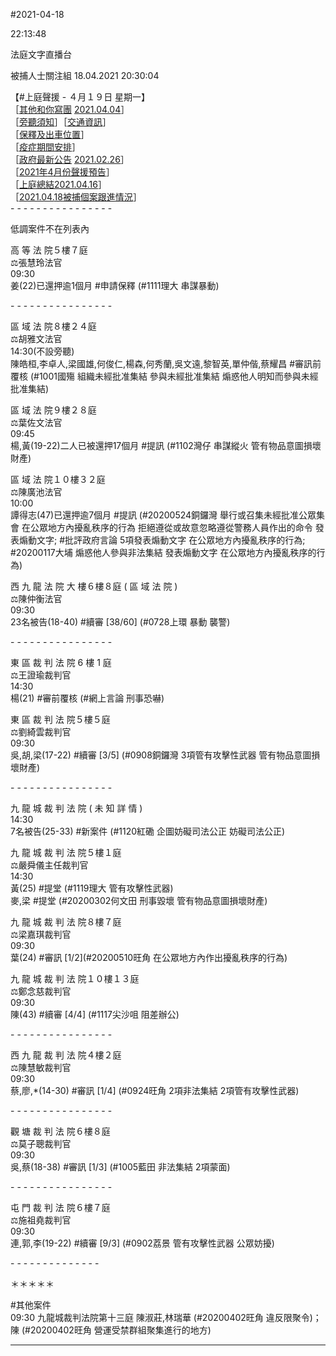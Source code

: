 #2021-04-18


22:13:48

法庭文字直播台 
       
被捕人士關注組  18.04.2021 20:30:04

【\#上庭聲援 - ４月１９日 星期一】  
［[其他和你寫團](https://telegra.ph/%E5%85%B6%E4%BB%96%E5%92%8C%E4%BD%A0%E5%AF%AB%E6%B4%BB%E5%8B%95%E5%96%AE%E4%BD%8D-04-04) [2021.04.04](https://telegra.ph/%E5%85%B6%E4%BB%96%E5%92%8C%E4%BD%A0%E5%AF%AB%E6%B4%BB%E5%8B%95%E5%96%AE%E4%BD%8D-04-04)］  
［[旁聽須知](https://bit.ly/38XiCJi)］［[交通資訊](https://t.me/youarenotalonehk/12888)］  
［[保釋及出車位置](https://t.me/youarenotalonehk/13887)］  
［[疫症期間安排](https://t.me/youarenotalonehk/12449)］  
［[政府最新公告](https://www.info.gov.hk/gia/general/202102/26/P2021022600356.htm) [2021.02.26](https://www.info.gov.hk/gia/general/202102/26/P2021022600356.htm)］  
［[2021](https://t.me/youarenotalonehk/20869)[年](https://t.me/youarenotalonehk/20869)[4](https://t.me/youarenotalonehk/20869)[月份聲援預告](https://t.me/youarenotalonehk/20869)］  
［[上庭總結](https://t.me/youarenotalonehk/21132)[2021.04.16](https://t.me/youarenotalonehk/21132)］  
［[2021.04.](https://t.me/youarenotalonehk/21148)[18](https://t.me/youarenotalonehk/21148)[被捕個案跟進情況](https://t.me/youarenotalonehk/21148)］  
\- - - - - - - - - - - - - - - -  
  
低調案件不在列表內  
  
高 等 法 院５樓７庭  
‍⚖️張慧玲法官  
09:30  
姜(22)已還押逾1個月 \#申請保釋 (\#1111理大 串謀暴動)  
  
\- - - - - - - - - - - - - - - -  
  
區 域 法 院８樓２４庭  
‍⚖️胡雅文法官  
14:30(不設旁聽)  
陳皓桓,李卓人,梁國雄,何俊仁,楊森,何秀蘭,吳文遠,黎智英,單仲偕,蔡耀昌 \#審訊前覆核 (\#1001國殤 組織未經批准集結 參與未經批准集結 煽惑他人明知而參與未經批准集結)  
  
區 域 法 院９樓２８庭  
‍⚖️葉佐文法官  
09:45  
楊,黃(19-22)二人已被還押17個月 \#提訊 (\#1102灣仔 串謀縱火 管有物品意圖損壞財產)  
  
區 域 法 院１０樓３２庭  
‍⚖️陳廣池法官  
10:00  
譚得志(47)已還押逾7個月 \#提訊 (\#20200524銅鑼灣 舉行或召集未經批准公眾集會 在公眾地方內擾亂秩序的行為 拒絕遵從或故意忽略遵從警務人員作出的命令 發表煽動文字; \#批評政府言論 5項發表煽動文字 在公眾地方內擾亂秩序的行為; \#20200117大埔 煽惑他人參與非法集結 發表煽動文字 在公眾地方內擾亂秩序的行為)  
  
西 九 龍 法 院 大 樓６樓８庭 ( 區 域 法 院 )  
‍⚖️陳仲衡法官  
09:30  
23名被告(18-40) \#續審 \[38/60\] (\#0728上環 暴動 襲警)  
  
\- - - - - - - - - - - - - - - -  
  
東 區 裁 判 法 院 6 樓 1 庭  
‍⚖️王證瑜裁判官  
14:30  
楊(21) \#審前覆核 (\#網上言論 刑事恐嚇)  
  
東 區 裁 判 法 院５樓５庭  
‍⚖️劉綺雲裁判官  
09:30  
吳,胡,梁(17-22) \#續審 \[3/5\] (\#0908銅鑼灣 3項管有攻擊性武器 管有物品意圖損壞財產)  
  
\- - - - - - - - - - - - - - - -  
  
九 龍 城 裁 判 法 院 ( 未 知 詳 情 )  
14:30  
7名被告(25-33) \#新案件 (\#1120紅磡 企圖妨礙司法公正 妨礙司法公正)  
  
九 龍 城 裁 判 法 院５樓１庭  
‍⚖️嚴舜儀主任裁判官  
14:30  
黃(25) \#提堂 (\#1119理大 管有攻擊性武器)  
麥,梁 \#提堂 (\#20200302何文田 刑事毀壞 管有物品意圖損壞財產)  
  
九 龍 城 裁 判 法 院８樓７庭  
‍⚖️梁嘉琪裁判官  
09:30  
葉(24) \#審訊 \[1/2\](\#20200510旺角 在公眾地方內作出擾亂秩序的行為)  
  
九 龍 城 裁 判 法 院１０樓１３庭  
‍⚖️鄭念慈裁判官  
09:30  
陳(43) \#續審 \[4/4\] (\#1117尖沙咀 阻差辦公)  
  
\- - - - - - - - - - - - - - - -  
  
西 九 龍 裁 判 法 院４樓２庭  
‍⚖️陳慧敏裁判官  
09:30  
蔡,廖,\*(14-30) \#審訊 \[1/4\] (\#0924旺角 2項非法集結 2項管有攻擊性武器)  
  
\- - - - - - - - - - - - - - - -  
  
觀 塘 裁 判 法 院６樓８庭  
‍⚖️莫子聰裁判官  
09:30  
吳,蔡(18-38) \#審訊 \[1/3\] (\#1005藍田 非法集結 2項蒙面)  
  
\- - - - - - - - - - - - - - - -  
  
屯 門 裁 判 法 院６樓７庭  
‍⚖️施祖堯裁判官  
09:30  
連,郭,李(19-22) \#續審 \[9/3\] (\#0902荔景 管有攻擊性武器 公眾妨擾)  
  
\- - - - - - - - - - - - - -  
  
＊＊＊＊＊  
  
\#其他案件  
09:30 九龍城裁判法院第十三庭 陳淑莊,林瑞華 (\#20200402旺角 違反限聚令)；陳 (\#20200402旺角 營運受禁群組聚集進行的地方)

---
      